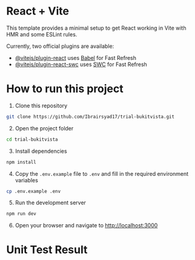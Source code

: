# React + Vite

This template provides a minimal setup to get React working in Vite with HMR and some ESLint rules.

Currently, two official plugins are available:

- [@vitejs/plugin-react](https://github.com/vitejs/vite-plugin-react/blob/main/packages/plugin-react/README.md) uses [Babel](https://babeljs.io/) for Fast Refresh
- [@vitejs/plugin-react-swc](https://github.com/vitejs/vite-plugin-react-swc) uses [SWC](https://swc.rs/) for Fast Refresh

# How to run this project

1. Clone this repository

```bash
git clone https://github.com/Ibrairsyad17/trial-bukitvista.git
```

2. Open the project folder

```bash
cd trial-bukitvista
```

3. Install dependencies

```bash
npm install
```

4. Copy the `.env.example` file to `.env` and fill in the required environment variables

```bash
cp .env.example .env
```
5. Run the development server

```bash
npm run dev
```

6. Open your browser and navigate to [http://localhost:3000](http://localhost:3000)

# Unit Test Result
